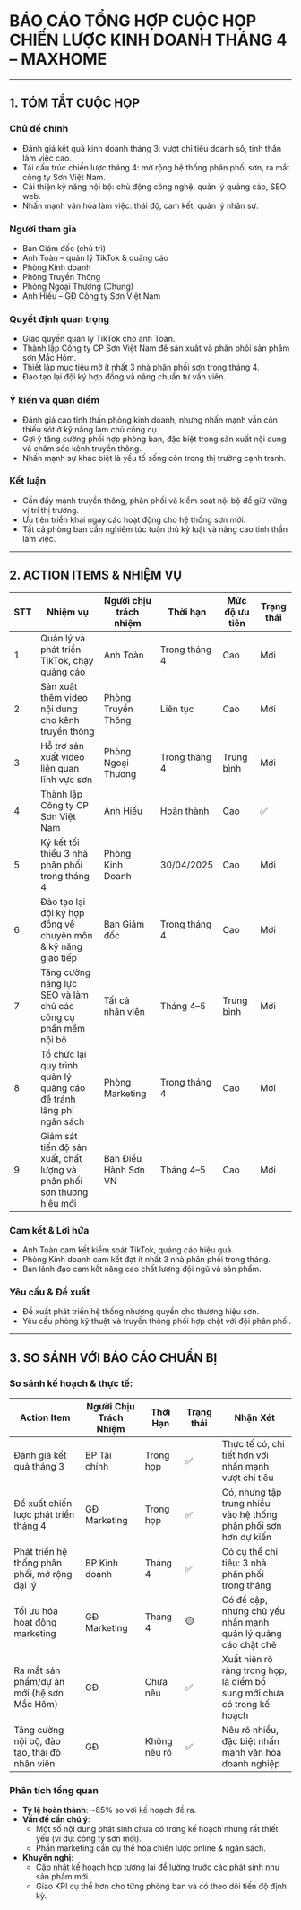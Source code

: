# BÁO CÁO TỔNG HỢP CUỘC HỌP CHIẾN LƯỢC KINH DOANH THÁNG 4 – MAXHOME

---

## 1. TÓM TẮT CUỘC HỌP

### Chủ đề chính
- Đánh giá kết quả kinh doanh tháng 3: vượt chỉ tiêu doanh số, tinh thần làm việc cao.
- Tái cấu trúc chiến lược tháng 4: mở rộng hệ thống phân phối sơn, ra mắt công ty Sơn Việt Nam.
- Cải thiện kỹ năng nội bộ: chủ động công nghệ, quản lý quảng cáo, SEO web.
- Nhấn mạnh văn hóa làm việc: thái độ, cam kết, quản lý nhân sự.

### Người tham gia
- Ban Giám đốc (chủ trì)
- Anh Toàn – quản lý TikTok & quảng cáo
- Phòng Kinh doanh
- Phòng Truyền Thông
- Phòng Ngoại Thương (Chung)
- Anh Hiếu – GĐ Công ty Sơn Việt Nam

### Quyết định quan trọng
- Giao quyền quản lý TikTok cho anh Toàn.
- Thành lập Công ty CP Sơn Việt Nam để sản xuất và phân phối sản phẩm sơn Mắc Hôm.
- Thiết lập mục tiêu mở ít nhất 3 nhà phân phối sơn trong tháng 4.
- Đào tạo lại đội ký hợp đồng và nâng chuẩn tư vấn viên.

### Ý kiến và quan điểm
- Đánh giá cao tinh thần phòng kinh doanh, nhưng nhấn mạnh vẫn còn thiếu sót ở kỹ năng làm chủ công cụ.
- Gợi ý tăng cường phối hợp phòng ban, đặc biệt trong sản xuất nội dung và chăm sóc kênh truyền thông.
- Nhấn mạnh sự khác biệt là yếu tố sống còn trong thị trường cạnh tranh.

### Kết luận
- Cần đẩy mạnh truyền thông, phân phối và kiểm soát nội bộ để giữ vững vị trí thị trường.
- Ưu tiên triển khai ngay các hoạt động cho hệ thống sơn mới.
- Tất cả phòng ban cần nghiêm túc tuân thủ kỷ luật và nâng cao tinh thần làm việc.

---

## 2. ACTION ITEMS & NHIỆM VỤ

| STT | Nhiệm vụ                                                                 | Người chịu trách nhiệm | Thời hạn      | Mức độ ưu tiên | Trạng thái |
|-----|--------------------------------------------------------------------------|------------------------|----------------|----------------|------------|
| 1   | Quản lý và phát triển TikTok, chạy quảng cáo                             | Anh Toàn               | Trong tháng 4  | Cao            | Mới        |
| 2   | Sản xuất thêm video nội dung cho kênh truyền thông                       | Phòng Truyền Thông     | Liên tục       | Cao            | Mới        |
| 3   | Hỗ trợ sản xuất video liên quan lĩnh vực sơn                             | Phòng Ngoại Thương     | Trong tháng 4  | Trung bình     | Mới        |
| 4   | Thành lập Công ty CP Sơn Việt Nam                                        | Anh Hiếu               | Hoàn thành     | Cao            | ✅         |
| 5   | Ký kết tối thiểu 3 nhà phân phối trong tháng 4                           | Phòng Kinh Doanh       | 30/04/2025     | Cao            | Mới        |
| 6   | Đào tạo lại đội ký hợp đồng về chuyên môn & kỹ năng giao tiếp            | Ban Giám đốc           | Trong tháng 4  | Cao            | Mới        |
| 7   | Tăng cường năng lực SEO và làm chủ các công cụ phần mềm nội bộ           | Tất cả nhân viên       | Tháng 4–5      | Trung bình     | Mới        |
| 8   | Tổ chức lại quy trình quản lý quảng cáo để tránh lãng phí ngân sách      | Phòng Marketing        | Trong tháng 4  | Cao            | Mới        |
| 9   | Giám sát tiến độ sản xuất, chất lượng và phân phối sơn thương hiệu mới  | Ban Điều Hành Sơn VN   | Tháng 4–5      | Cao            | Mới        |

### Cam kết & Lời hứa
- Anh Toàn cam kết kiểm soát TikTok, quảng cáo hiệu quả.
- Phòng Kinh doanh cam kết đạt ít nhất 3 nhà phân phối trong tháng.
- Ban lãnh đạo cam kết nâng cao chất lượng đội ngũ và sản phẩm.

### Yêu cầu & Đề xuất
- Đề xuất phát triển hệ thống nhượng quyền cho thương hiệu sơn.
- Yêu cầu phòng kỹ thuật và truyền thông phối hợp chặt với đội phân phối.

---

## 3. SO SÁNH VỚI BÁO CÁO CHUẨN BỊ

### So sánh kế hoạch & thực tế:

| Action Item                                     | Người Chịu Trách Nhiệm | Thời Hạn     | Trạng thái | Nhận Xét                                                                 |
|--------------------------------------------------|-------------------------|---------------|------------|--------------------------------------------------------------------------|
| Đánh giá kết quả tháng 3                         | BP Tài chính            | Trong họp     | ✅         | Thực tế có, chi tiết hơn với nhấn mạnh vượt chỉ tiêu                     |
| Đề xuất chiến lược phát triển tháng 4           | GĐ Marketing            | Trong họp     | ✅         | Có, nhưng tập trung nhiều vào hệ thống phân phối sơn hơn dự kiến         |
| Phát triển hệ thống phân phối, mở rộng đại lý   | BP Kinh doanh           | Tháng 4       | ✅         | Có cụ thể chỉ tiêu: 3 nhà phân phối trong tháng                          |
| Tối ưu hóa hoạt động marketing                  | GĐ Marketing            | Tháng 4       | 🟡         | Có đề cập, nhưng chủ yếu nhấn mạnh quản lý quảng cáo chặt chẽ             |
| Ra mắt sản phẩm/dự án mới (hệ sơn Mắc Hôm)      | GĐ                     | Chưa nêu      | ✅         | Xuất hiện rõ ràng trong họp, là điểm bổ sung mới chưa có trong kế hoạch |
| Tăng cường nội bộ, đào tạo, thái độ nhân viên   | GĐ                     | Không nêu rõ  | ✅         | Nêu rõ nhiều, đặc biệt nhấn mạnh văn hóa doanh nghiệp                     |

### Phân tích tổng quan

- **Tỷ lệ hoàn thành**: ~85% so với kế hoạch đề ra.
- **Vấn đề cần chú ý**:
  - Một số nội dung phát sinh chưa có trong kế hoạch nhưng rất thiết yếu (ví dụ: công ty sơn mới).
  - Phần marketing cần cụ thể hóa chiến lược online & ngân sách.
- **Khuyến nghị**:
  - Cập nhật kế hoạch họp tương lai để lường trước các phát sinh như sản phẩm mới.
  - Giao KPI cụ thể hơn cho từng phòng ban và có theo dõi tiến độ định kỳ.
